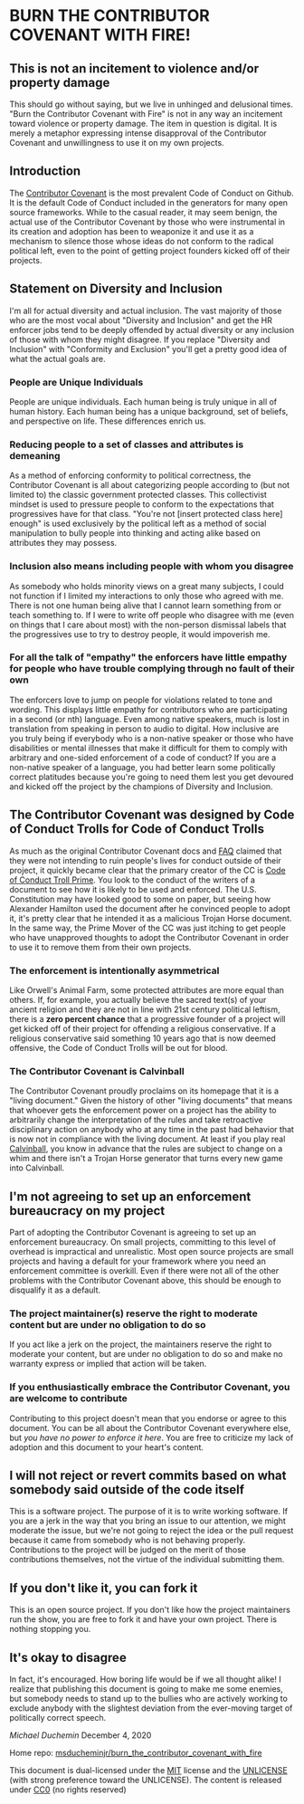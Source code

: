 # BURN THE CONTRIBUTOR COVENANT WITH FIRE!

## This is not an incitement to violence and\/or property damage
This should go without saying, but we live in unhinged and delusional times\. \"Burn the Contributor Covenant with Fire\" is not in any way an incitement toward violence or property damage\. The item in question is digital\. It is merely a metaphor expressing intense disapproval of the Contributor Covenant and unwillingness to use it on my own projects\.

## Introduction
The [Contributor Covenant](https://www.contributor-covenant.org/) is the most prevalent Code of Conduct on Github. It is the default Code of Conduct included in the generators for many open source frameworks. While to the casual reader, it may seem benign, the actual use of the Contributor Covenant by those who were instrumental in its creation and adoption has been to weaponize it and use it as a mechanism to silence those whose ideas do not conform to the radical political left, even to the point of getting project founders kicked off of their projects.

## Statement on Diversity and Inclusion
I'm all for actual diversity and actual inclusion\. The vast majority of those who are the most vocal about \"Diversity and Inclusion\" and get the HR enforcer jobs tend to be deeply offended by actual diversity or any inclusion of those with whom they might disagree\. If you replace \"Diversity and Inclusion\" with \"Conformity and Exclusion\" you'll get a pretty good idea of what the actual goals are\.

### People are Unique Individuals
People are unique individuals\. Each human being is truly unique in all of human history\. Each human being has a unique background, set of beliefs, and perspective on life\. These differences enrich us\.

### Reducing people to a set of classes and attributes is demeaning
As a method of enforcing conformity to political correctness, the Contributor Covenant is all about categorizing people according to \(but not limited to\) the classic government protected classes\. This collectivist mindset is used to pressure people to conform to the expectations that progressives have for that class\. \"You're not \[insert protected class here\] enough\" is used exclusively by the political left as a method of social manipulation to bully people into thinking and acting alike based on attributes they may possess\.

### Inclusion also means including people with whom you disagree
As somebody who holds minority views on a great many subjects, I could not function if I limited my interactions to only those who agreed with me\. There is not one human being alive that I cannot learn something from or teach something to\. If I were to write off people who disagree with me \(even on things that I care about most\) with the non-person dismissal labels that the progressives use to try to destroy people, it would impoverish me\.

### For all the talk of \"empathy\" the enforcers have little empathy for people who have trouble complying through no fault of their own
The enforcers love to jump on people for violations related to tone and wording\. This displays little empathy for contributors who are participating in a second \(or nth\) language\. Even among native speakers, much is lost in translation from speaking in person to audio to digital\. How inclusive are you truly being if everybody who is a non-native speaker or those who have disabilities or mental illnesses that make it difficult for them to comply with arbitrary and one\-sided enforcement of a code of conduct\? If you are a non-native speaker of a language, you had better learn some politically correct platitudes because you\'re going to need them lest you get devoured and kicked off the project by the champions of Diversity and Inclusion\.

## The Contributor Covenant was designed by Code of Conduct Trolls for Code of Conduct Trolls
As much as the original Contributor Covenant docs and [FAQ](https://www.contributor-covenant.org/faq/) claimed that they were not intending to ruin people\'s lives for conduct outside of their project, it quickly became clear that the primary creator of the CC is  [Code of Conduct Troll Prime](https://github.com/opal/opal/issues/941). You look to the conduct of the writers of a document to see how it is likely to be used and enforced\. The U.S. Constitution may have looked good to some on paper, but seeing how Alexander Hamilton used the document after he convinced people to adopt it, it's pretty clear that he intended it as a malicious Trojan Horse document\. In the same way, the Prime Mover of the CC was just itching to get people who have unapproved thoughts to adopt the Contributor Covenant in order to use it to remove them from their own projects\.

### The enforcement is intentionally asymmetrical
Like Orwell's Animal Farm, some protected attributes are more equal than others. If, for example, you actually believe the sacred text(s) of your ancient religion and they are not in line with 21st century political leftism, there is a **zero percent chance** that a progressive founder of a project will get kicked off of their project for offending a religious conservative\. If a religious conservative said something 10 years ago that is now deemed offensive, the Code of Conduct Trolls will be out for blood\.

### The Contributor Covenant is Calvinball
The Contributor Covenant proudly proclaims on its homepage that it is a \"living document\.\" Given the history of other \"living documents\" that means that whoever gets the enforcement power on a project has the ability to arbitrarily change the interpretation of the rules and take retroactive disciplinary action on anybody who at any time in the past had behavior that is now not in compliance with the living document\. At least if you play real [Calvinball](https://calvinandhobbes.fandom.com/wiki/Calvinball), you know in advance that the rules are subject to change on a whim and there isn't a Trojan Horse generator that turns every new game into Calvinball\.

## I'm not agreeing to set up an enforcement bureaucracy on my project
Part of adopting the Contributor Covenant is agreeing to set up an enforcement bureaucracy\. On small projects, committing to this level of overhead is impractical and unrealistic\. Most open source projects are small projects and having a default for your framework where you need an enforcement committee is overkill\. Even if there were not all of the other problems with the Contributor Covenant above, this should be enough to disqualify it as a default\.

### The project maintainer(s) reserve the right to moderate content but are under no obligation to do so
If you act like a jerk on the project, the maintainers reserve the right to moderate your content, but are under no obligation to do so and make no warranty express or implied that action will be taken\.

### If you enthusiastically embrace the Contributor Covenant, you are welcome to contribute
Contributing to this project doesn't mean that you endorse or agree to this document\. You can be all about the Contributor Covenant everywhere else, but _you have no power to enforce it here_\. You are free to criticize my lack of adoption and this document to your heart's content\.

## I will not reject or revert commits based on what somebody said outside of the code itself
This is a software project\. The purpose of it is to write working software\. If you are a jerk in the way that you bring an issue to our attention, we might moderate the issue, but we're not going to reject the idea or the pull request because it came from somebody who is not behaving properly\. Contributions to the project will be judged on the merit of those contributions themselves, not the virtue of the individual submitting them\.

## If you don't like it, you can fork it
This is an open source project\. If you don't like how the project maintainers run the show, you are free to fork it and have your own project\. There is nothing stopping you\.

## It\'s okay to disagree
In fact, it\'s encouraged. How boring life would be if we all thought alike\! I realize that publishing this document is going to make me some enemies, but somebody needs to stand up to the bullies who are actively working to exclude anybody with the slightest deviation from the ever\-moving target of politically correct speech.

*Michael Duchemin*
December 4, 2020

Home repo: [msducheminjr/burn_the_contributor_covenant_with_fire
](https://github.com/msducheminjr/burn_the_contributor_covenant_with_fire.git)

This document is dual-licensed under the [MIT](https://opensource.org/licenses/MIT) license and the [UNLICENSE](https://unlicense.org/) \(with strong preference toward the UNLICENSE\)\. The content is released under [CC0](https://creativecommons.org/share-your-work/public-domain/cc0/) \(no rights reserved\)